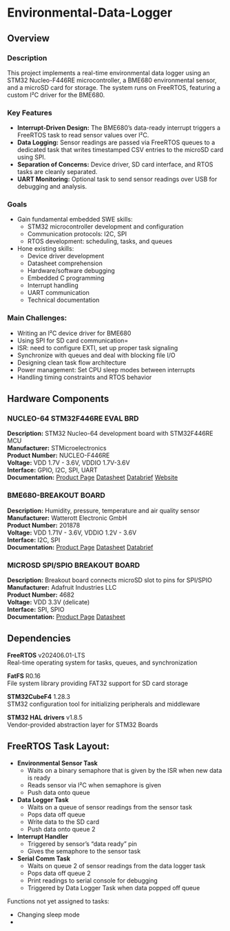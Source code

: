 # Environmental-Data-Logger

## Overview

### Description
This project implements a real-time environmental data logger using an STM32 Nucleo-F446RE microcontroller, a BME680 environmental sensor, and a microSD card for storage. The system runs on FreeRTOS, featuring a custom I²C driver for the BME680.

### Key Features
- **Interrupt-Driven Design:** The BME680’s data-ready interrupt triggers a FreeRTOS task to read sensor values over I²C.
- **Data Logging:** Sensor readings are passed via FreeRTOS queues to a dedicated task that writes timestamped CSV entries to the microSD card using SPI.
- **Separation of Concerns:** Device driver, SD card interface, and RTOS tasks are cleanly separated.
- **UART Monitoring:** Optional task to send sensor readings over USB for debugging and analysis.

### Goals
- Gain fundamental embedded SWE skills: 
  - STM32 microcontroller development and configuration
  - Communication protocols: I2C, SPI
  - RTOS development: scheduling, tasks, and queues
- Hone existing skills:
  - Device driver development
  - Datasheet comprehension
  - Hardware/software debugging
  - Embedded C programming
  - Interrupt handling
  - UART communication
  - Technical documentation
 
### Main Challenges:
- Writing an I²C device driver for BME680
- Using SPI for SD card communication=
- ISR: need to configure EXTI, set up proper task signaling
- Synchronize with queues and deal with blocking file I/O
- Designing clean task flow architecture
- Power management: Set CPU sleep modes between interrupts
- Handling timing constraints and RTOS behavior

## Hardware Components
### NUCLEO-64 STM32F446RE EVAL BRD
**Description:**
STM32 Nucleo-64 development board with STM32F446RE MCU  
**Manufacturer:**
STMicroelectronics  
**Product Number:**
NUCLEO-F446RE  
**Voltage:**
VDD 1.7V - 3.6V, VDDIO 1.7V-3.6V  
**Interface:**
GPIO, I2C, SPI, UART  
**Documentation:**
[Product Page](https://www.digikey.com/en/products/detail/stmicroelectronics/NUCLEO-F446RE/5347712)    [Datasheet](https://www.st.com/content/ccc/resource/technical/document/datasheet/65/cb/75/50/53/d6/48/24/DM00141306.pdf/files/DM00141306.pdf/jcr:content/translations/en.DM00141306.pdf)    [Databrief](https://www.st.com/content/ccc/resource/technical/document/data_brief/c8/3c/30/f7/d6/08/4a/26/DM00105918.pdf/files/DM00105918.pdf/jcr:content/translations/en.DM00105918.pdf)    [Website](https://www.st.com/en/evaluation-tools/nucleo-f446re.html?ecmp=tt9470_gl_link_feb2019&rt=db&id=DB2196#overview)  

### BME680-BREAKOUT BOARD
**Description:**
Humidity, pressure, temperature and air quality sensor  
**Manufacturer:**
Watterott Electronic GmbH  
**Product Number:**
201878  
**Voltage:**
VDD 1.71V - 3.6V, VDDIO 1.2V - 3.6V  
**Interface:**
I2C, SPI  
**Documentation:**
[Product Page](https://www.digikey.com/en/products/detail/watterott-electronic-gmbh/201878/10071156)    [Datasheet](https://www.bosch-sensortec.com/media/boschsensortec/downloads/datasheets/bst-bme680-ds001.pdf)    [Databrief](https://mm.digikey.com/Volume0/opasdata/d220001/medias/docus/567/201878_Web.pdf)  

### MICROSD SPI/SPIO BREAKOUT BOARD
**Description:**
Breakout board connects microSD slot to pins for SPI/SPIO  
**Manufacturer:**
Adafruit Industries LLC  
**Product Number:**
4682  
**Voltage:**
VDD 3.3V (delicate)  
**Interface:**
SPI, SPIO  
**Documentation:**
[Product Page](https://www.digikey.com/en/products/detail/adafruit-industries-llc/4682/12822319)    [Datasheet](https://cdn-learn.adafruit.com/downloads/pdf/adafruit-microsd-spi-sdio.pdf)  

##  Dependencies
**FreeRTOS** v202406.01-LTS  
Real-time operating system for tasks, queues, and synchronization

**FatFS** R0.16  
File system library providing FAT32 support for SD card storage

**STM32CubeF4** 1.28.3  
STM32 configuration tool for initializing peripherals and middleware

**STM32 HAL drivers** v1.8.5  
Vendor-provided abstraction layer for STM32 Boards

##  FreeRTOS Task Layout:
- **Environmental Sensor Task**
  - Waits on a binary semaphore that is given by the ISR when new data is ready
  - Reads sensor via I²C when semaphore is given
  - Push data onto queue
- **Data Logger Task**
  - Waits on a queue of sensor readings from the sensor task
  - Pops data off queue
  - Write data to the SD card
  - Push data onto queue 2
- **Interrupt Handler**
  - Triggered by sensor’s “data ready” pin
  - Gives the semaphore to the sensor task
- **Serial Comm Task**
  - Waits on queue 2 of sensor readings from the data logger task
  - Pops data off queue 2
  - Print readings to serial console for debugging
  - Triggered by Data Logger Task when data popped off queue

Functions not yet assigned to tasks:
- Changing sleep mode
- 
